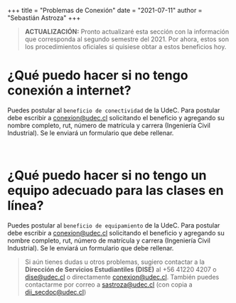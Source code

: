 +++
title = "Problemas de Conexión"
date = "2021-07-11"
author = "Sebastián Astroza"
+++

> **ACTUALIZACIÓN:** Pronto actualizaré esta sección con la información que corresponda al segundo semestre del 2021. Por ahora, estos son los procedimientos oficiales si quisiese obtar a estos beneficios hoy.

# ¿Qué puedo hacer si no tengo conexión a internet?

Puedes postular al `beneficio de conectividad` de la UdeC. Para postular debe escribir a conexion@udec.cl solicitando el beneficio y agregando su nombre completo, rut, número de matrícula y carrera (Ingeniería Civil Industrial). Se le enviará un formulario que debe rellenar.

&nbsp;    

# ¿Qué puedo hacer si no tengo un equipo adecuado para las clases en línea?

Puedes postular al `beneficio de equipamiento` de la UdeC. Para postular debe escribir a conexion@udec.cl solicitando el beneficio y agregando su nombre completo, rut, número de matrícula y carrera (Ingeniería Civil Industrial). Se le enviará un formulario que debe rellenar.

> Si aún tienes dudas u otros problemas, sugiero contactar a la **Dirección de Servicios Estudiantiles (DISE)** al +56 41220 4207 o dise@udec.cl o directamente conexion@udec.cl. También puedes contactarme por correo a sastroza@udec.cl (con copia a dii_secdoc@udec.cl)